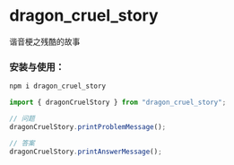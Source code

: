 # dragon_cruel_story
谐音梗之残酷的故事


### 安装与使用：

``` js
npm i dragon_cruel_story

import { dragonCruelStory } from "dragon_cruel_story";

// 问题  
dragonCruelStory.printProblemMessage();  

// 答案 
dragonCruelStory.printAnswerMessage(); 